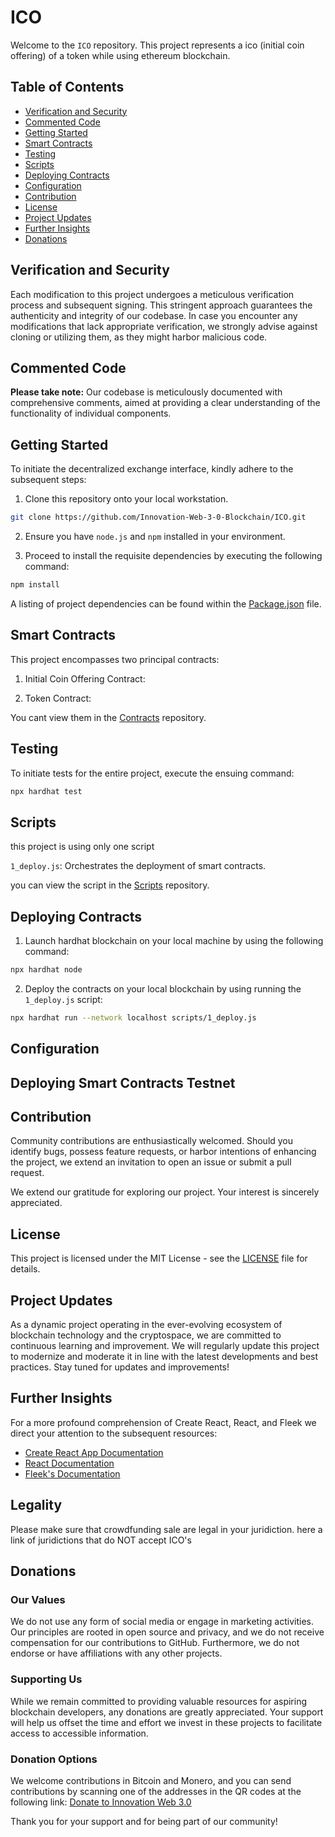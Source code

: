 # ICO

Welcome to the `ICO` repository. This project represents a ico (initial coin offering) of a token while using ethereum blockchain.

## Table of Contents
- [Verification and Security](#verification-and-security)
- [Commented Code](#commented-code)
- [Getting Started](#getting-started)
- [Smart Contracts](#smart-contracts)
- [Testing](#testing)
- [Scripts](#scripts)
- [Deploying Contracts](#deploying-contracts)
- [Configuration](#configuration)
- [Contribution](#contribution)
- [License](#license)
- [Project Updates](#project-updates)
- [Further Insights](#further-insights)
- [Donations](#donations)


## Verification and Security

Each modification to this project undergoes a meticulous verification process and subsequent signing. This stringent approach guarantees the authenticity and integrity of our codebase. In case you encounter any modifications that lack appropriate verification, we strongly advise against cloning or utilizing them, as they might harbor malicious code.

## Commented Code

**Please take note:** Our codebase is meticulously documented with comprehensive comments, aimed at providing a clear understanding of the functionality of individual components.

## Getting Started

To initiate the decentralized exchange interface, kindly adhere to the subsequent steps:

1. Clone this repository onto your local workstation.

```bash
git clone https://github.com/Innovation-Web-3-0-Blockchain/ICO.git
```

2. Ensure you have `node.js` and `npm` installed in your environment.

3. Proceed to install the requisite dependencies by executing the following command:

```bash
npm install
```

A listing of project dependencies can be found within the [Package.json](./package.json) file.

## Smart Contracts

This project encompasses two principal contracts:

1. Initial Coin Offering Contract:

2. Token Contract:

You cant view them in the [Contracts](./contracts) repository.

## Testing

To initiate tests for the entire project, execute the ensuing command:

```bash
npx hardhat test
```

## Scripts

this project is using only one script

`1_deploy.js`: Orchestrates the deployment of smart contracts.

you can view the script in the [Scripts](./scripts) repository.

## Deploying Contracts

1. Launch hardhat blockchain on your local machine by using the following command:

```bash
npx hardhat node
```

2. Deploy the contracts on your local blockchain by using running the `1_deploy.js` script:

```bash
npx hardhat run --network localhost scripts/1_deploy.js
```

## Configuration


## Deploying Smart Contracts Testnet


## Contribution

Community contributions are enthusiastically welcomed. Should you identify bugs, possess feature requests, or harbor intentions of enhancing the project, we extend an invitation to open an issue or submit a pull request.

We extend our gratitude for exploring our project. Your interest is sincerely appreciated.

## License

This project is licensed under the MIT License - see the [LICENSE](LICENSE) file for details.

## Project Updates

As a dynamic project operating in the ever-evolving ecosystem of blockchain technology and the cryptospace, we are committed to continuous learning and improvement. We will regularly update this project to modernize and moderate it in line with the latest developments and best practices. Stay tuned for updates and improvements!

## Further Insights

For a more profound comprehension of Create React, React, and Fleek we direct your attention to the subsequent resources:

- [Create React App Documentation](https://facebook.github.io/create-react-app/docs/getting-started)
- [React Documentation](https://reactjs.org/)
- [Fleek's Documentation](https://docs.fleek.co/)

## Legality

Please make sure that crowdfunding sale are legal in your juridiction. here a link of juridictions that do NOT accept ICO's

## Donations

### Our Values

We do not use any form of social media or engage in marketing activities. Our principles are rooted in open source and privacy, and we do not receive compensation for our contributions to GitHub. Furthermore, we do not endorse or have affiliations with any other projects.

### Supporting Us

While we remain committed to providing valuable resources for aspiring blockchain developers, any donations are greatly appreciated. Your support will help us offset the time and effort we invest in these projects to facilitate access to accessible information.

### Donation Options

We welcome contributions in Bitcoin and Monero, and you can send contributions by scanning one of the addresses in the QR codes at the following link: [Donate to Innovation Web 3.0](https://innovationweb3.github.io/)

Thank you for your support and for being part of our community!